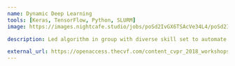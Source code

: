 ```yaml
---
name: Dynamic Deep Learning
tools: [Keras, TensorFlow, Python, SLURM]
image: https://images.nightcafe.studio/jobs/poSd2IvGX6TSAcVe34L4/poSd2IvGX6TSAcVe34L4--3--12zsr.jpg

description: Led algorithm in group with diverse skill set to automate optimization of CNN architectures for image recognition under resource constraints Used Python, Keras, TensorFlow, SLURM, Matplotlib. Resulted in publication in CVPR 2018 and patent.

external_url: https://openaccess.thecvf.com/content_cvpr_2018_workshops/w33/html/Chan_Learning_Network_Architectures_CVPR_2018_paper.html
---
```

